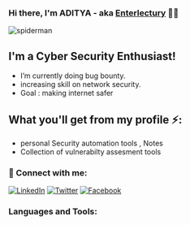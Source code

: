 ### Hi there, I'm ADITYA - aka [Enterlectury](https://twitter.com/enterlectury) 🐱‍💻



![spiderman](https://i.kym-cdn.com/photos/images/newsfeed/001/090/484/940.gif)





## I'm a Cyber Security Enthusiast!
 
 - I’m currently doing bug bounty.
 - increasing skill on network security.
 - Goal : making internet safer




## What you'll get from my profile ⚡:
- personal Security automation tools , Notes
- Collection of vulnerabilty assesment tools




### 🧐 Connect with me:
[![LinkedIn](https://img.shields.io/website?color=1DA1F2&label=LinkedIn&logo=linkedin&style=for-the-badge&url=https://www.linkedin.com/in/karan-c-a60531170/)](https://www.linkedin.com/in/enterlectury)
[![Twitter](https://img.shields.io/twitter/follow/enterlectury?color=1DA1F2&label=twitter&logo=twitter&style=for-the-badge&url=https%3A%2F%2Ftwitter.com%2Fenterlectury)](https://twitter.com/enterlectury)
[![Facebook](https://img.shields.io/website?label=facebook&logo=facebook&color=1877f2&style=for-the-badge&url=https%3A%2F%2Ffacebook.com/kingkaran977)](https://www.facebook.com/enterlectury)




### Languages and Tools:








<!--
**enterlectury/enterlectury** is a ✨ _special_ ✨ repository because its `README.md` (this file) appears on your GitHub profile.

Here are some ideas to get you started:

- 🔭 I’m currently working on ...
- 🌱 I’m currently learning ...
- 👯 I’m looking to collaborate on ...
- 🤔 I’m looking for help with ...
- 💬 Ask me about ...
- 📫 How to reach me: ...
- 😄 Pronouns: ...
- ⚡ Fun fact: ...
-->
